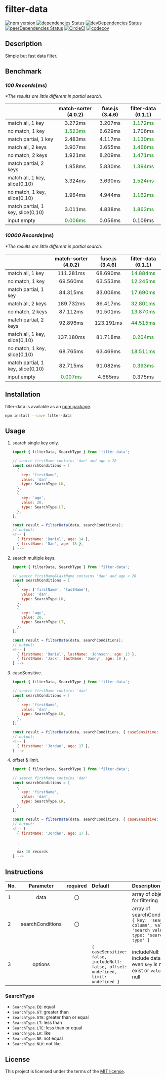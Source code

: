 # filter-data

[![npm version](https://badge.fury.io/js/filter-data.svg)](https://badge.fury.io/js/filter-data)
[![dependencies Status](https://david-dm.org/thundermiracle/filter-data/status.svg)](https://david-dm.org/thundermiracle/filter-data)
[![devDependencies Status](https://david-dm.org/thundermiracle/filter-data/dev-status.svg)](https://david-dm.org/thundermiracle/filter-data?type=dev)
[![peerDependencies Status](https://david-dm.org/thundermiracle/filter-data/peer-status.svg)](https://david-dm.org/thundermiracle/filter-data?type=peer)
[![CircleCI](https://img.shields.io/circleci/build/github/thundermiracle/filter-data/master)](https://circleci.com/gh/thundermiracle/filter-data)
[![codecov](https://img.shields.io/codecov/c/github/thundermiracle/filter-data)](https://codecov.io/gh/thundermiracle/filter-data)

## Description

Simple but fast data filter.

## Benchmark

### _100 Records_(ms)

  _*The results are little different in partial search._

|  | match-sorter (4.0.2) | fuse.js (3.4.6) | filter-data (0.1.1) |
| :--- | :--: | :-: | :--: |
| match all, 1 key | 3.272ms | 3.207ms | <span style="color: green">1.172ms</span> |
| no match, 1 key | <span style="color: green">1.523ms</span> | 6.629ms | 1.706ms |
| match partial, 1 key | 2.483ms | 4.117ms | <span style="color: green">1.130ms</span> |
| match all, 2 keys | 3.907ms | 3.655ms | <span style="color: green">1.466ms</span> |
| no match, 2 keys | 1.921ms | 8.209ms | <span style="color: green">1.471ms</span> |
| match partial, 2 keys | 1.958ms | 5.830ms | <span style="color: green">1.394ms</span> |
| match all, 1 key, slice(0,10) | 3.324ms | 3.630ms | <span style="color: green">1.524ms</span> |
| no match, 1 key, slice(0,10) | 1.964ms | 4.944ms | <span style="color: green">1.162ms</span> |
| match partial, 1 key, slice(0,10) | 3.011ms | 4.838ms | <span style="color: green">1.863ms</span> |
| input empty | <span style="color: green">0.006ms</span> | 0.056ms | 0.109ms |

### _10000 Records_(ms)

  _*The results are little different in partial search._

|  | match-sorter (4.0.2) | fuse.js (3.4.6) | filter-data (0.1.1) |
| :--- | :--: | :-: | :--: |
| match all, 1 key | 111.281ms | 68.690ms | <span style="color: green">14.884ms</span> |
| no match, 1 key | 69.560ms | 63.553ms | <span style="color: green">12.245ms</span> |
| match partial, 1 key | 84.315ms | 83.006ms | <span style="color: green">17.690ms</span> |
| match all, 2 keys | 189.732ms | 86.417ms | <span style="color: green">32.801ms</span> |
| no match, 2 keys | 87.112ms | 91.501ms | <span style="color: green">13.870ms</span> |
| match partial, 2 keys | 92.896ms | 123.191ms | <span style="color: green">44.515ms</span> |
| match all, 1 key, slice(0,10) | 137.180ms | 81.718ms | <span style="color: green">0.204ms</span> |
| no match, 1 key, slice(0,10) | 68.765ms | 63.469ms | <span style="color: green">18.511ms</span> |
| match partial, 1 key, slice(0,10) | 82.715ms | 91.082ms | <span style="color: green">0.393ms</span> |
| input empty | <span style="color: green">0.007ms</span> | 4.665ms | 0.375ms |

## Installation

filter-data is available as an [npm package](https://www.npmjs.org/package/filter-data).

```sh
npm install --save filter-data
```

## Usage

1. search single key only.

    ```js
    import { filterData, SearchType } from 'filter-data';

    // search firstName contains 'dan' and age < 20
    const searchConditions = [
      {
        key: 'firstName',
        value: 'dan',
        type: SearchType.LK,
      },
      {
        key: 'age',
        value: 20,
        type: SearchType.LT,
      },
    ];

    const result = filterData(data, searchConditions);
    // output:
    <!-- [
      { firstName: 'Daniel', age: 14 },
      { firstName: 'Dan', age: 18 },
    ] -->
    ```

1. search multiple keys.

    ```js
    import { filterData, SearchType } from 'filter-data';

    // search firstName&lastName contains 'dan' and age < 20
    const searchConditions = [
      {
        key: ['firstName', 'lastName'],
        value: 'dan',
        type: SearchType.LK,
      },
      {
        key: 'age',
        value: 20,
        type: SearchType.LT,
      },
    ];

    const result = filterData(data, searchConditions);
    // output:
    <!-- [
      { firstName: 'Daniel', lastName: 'Johnson', age: 13 },
      { firstName: 'Jack', lastName: 'Danny', age: 19 },
    ] -->
    ```

1. caseSensitive.

    ```js
    import { filterData, SearchType } from 'filter-data';

    // search firstName contains 'dan'
    const searchConditions = [
      {
        key: 'firstName',
        value: 'dan',
        type: SearchType.LK,
      },
    ];

    const result = filterData(data, searchConditions, { caseSensitive: true });
    // output:
    <!-- [
      { firstName: 'Jordan', age: 17 },
    ] -->
    ```

1. offset & limit.

    ```js
    import { filterData, SearchType } from 'filter-data';

    // search firstName contains 'dan'
    const searchConditions = [
      {
        key: 'firstName',
        value: 'dan',
        type: SearchType.LK,
      },
    ];

    const result = filterData(data, searchConditions, { caseSensitive: true, offset: 10, limit: 10 });
    // output:
    <!-- [
      { firstName: 'Jordan', age: 17 },
      .
      .
      .
      max 10 records
    ] -->
    ```

## Instructions

| No.   |      Parameter      | required | Default | Description |
|:---|:-------------:|:---------:|:--------------|:-----------|
| 1 |  data | 〇 | | array of object for filtering |
| 2 |  searchConditions | 〇 | | array of searchCondition; ```{ key: 'search column', value: 'search value', type: 'search type' }``` |
| 3 |  options |  | ```{ caseSensitive: false, includeNull: false, offset: undefined, limit: undefined }``` | includeNull: include data even `key` is not exist or `value` is null |

### SearchType

* ```SearchType.EQ```: equal
* ```SearchType.GT```: greater than
* ```SearchType.GTE```: greater than or equal
* ```SearchType.LT```: less than
* ```SearchType.LTE```: less than or equal
* ```SearchType.LK```: like
* ```SearchType.NE```: not equal
* ```SearchType.NLK```: not like

## License

This project is licensed under the terms of the
[MIT license](/LICENSE).
